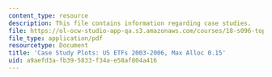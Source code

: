 ```yaml
---
content_type: resource
description: This file contains information regarding case studies.
file: https://ol-ocw-studio-app-qa.s3.amazonaws.com/courses/18-s096-topics-in-mathematics-with-applications-in-finance-fall-2013/a9aefd3afb395833f34ae58af804a416_MIT18_S096F13_ETF_pridB_15.pdf
file_type: application/pdf
resourcetype: Document
title: 'Case Study Plots: US ETFs 2003-2006, Max Alloc 0.15'
uid: a9aefd3a-fb39-5833-f34a-e58af804a416
---
```

